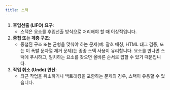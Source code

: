 ```yaml
---
title: 스택
---
```

1. **후입선출 (LIFO) 요구**:
	- 스택은 요소를 후입선출 방식으로 처리해야 할 때 이상적입니다. 
2. **중첩 또는 계층 구조**:
	- 중첩된 구조 또는 균형을 맞춰야 하는 문제(예: 괄호 매칭, HTML 태그 검증, 또는 이 폭발 문자열 제거 문제)는 종종 스택 사용이 유리합니다. 요소를 만나면 스택에 푸시하고, 일치하는 요소를 찾으면 올바른 순서로 팝할 수 있기 때문입니다.
3. **작업 취소 (Undo) 연산**:
	- 최근 작업을 취소하거나 백트래킹을 포함하는 문제의 경우, 스택이 유용할 수 있습니다.